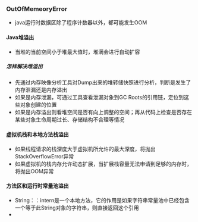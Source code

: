 ### OutOfMemeoryError

- java运行时数据区除了程序计数器以外，都可能发生OOM



#### Java堆溢出

- 当堆的当前空间小于堆最大值时，堆满会进行自动扩容

##### 怎样解决堆溢出

- 先通过内存映像分析工具对Dump出来的堆转储快照进行分析，判断是发生了内存泄漏还是内存溢出
- 如果是内存泄漏，可通过工具查看泄漏对象到GC Roots的引用链，定位到这些对象创建的位置
- 如果是内存溢出则看堆空间是否有向上调整的空间；再从代码上检查是否存在某些对象生命周期过长、存储结构不合理等情况



#### 虚拟机栈和本地方法栈溢出

- 如果线程请求的栈深度大于虚拟机所允许的最大深度，将抛出StackOverflowError异常
- 如果虚拟机的栈内存允许动态扩展，当扩展栈容量无法申请到足够的内存时，将抛出OOM异常



#### 方法区和运行时常量池溢出

- String：：intern是一个本地方法，它的作用是如果字符串常量池中已经包含一个等于此String对象的字符串，则直接返回这个引用
- 